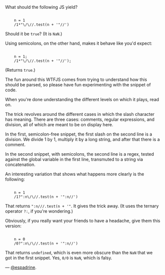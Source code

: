 What should the following JS yield?

<code>
    n = 1
    /1*"\/\//.test(n + '"//')
</code>

Should it be `true`? (It is `NaN`.)

Using semicolons, on the other hand, makes it behave like you'd expect:

<code>
    n = 1;
    /1*"\/\//.test(n + '"//');
</code>

(Returns `true`.)

The fun around this WTFJS comes from trying to understand how this should be
parsed, so please have fun experimenting with the snippet of code.

When you're done understanding the different levels on which it plays, read on.

The trick revolves around the different cases in which the slash character has
meaning. There are three cases: comments, regular expressions, and division,
all of which are meant to be on display here.

In the first, semicolon-free snippet, the first slash on the second line is a
division. We divide 1 by 1, multiply it by a long string, and after that there
is a comment.

In the second snippet, with semicolons, the second line is a regex, tested
against the global variable in the first line, transmuted to a string via
concatenation.

An interesting variation that shows what happens more clearly is the following:

<code>
    n = 1
    /1?":n\/\//.test(n + '":n//')
</code>

That returns `":n///.test(n + '"`. It gives the trick away.
(It uses the ternary operator `?:`, if you're wondering.)

Obviously, if you really want your friends to have a headache, give them this
version:

<code>
    n = 0
    /0?":n\/\//.test(n + '":n//')
</code>

That returns `undefined`, which is even more obscure than the `NaN` that we got
in the first snippet.
Yes, `0/0` is `NaN`, which is falsy.

— [@espadrine](http://espadrine.github.com/).
